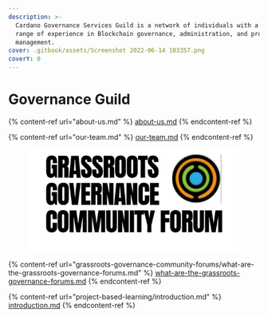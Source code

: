 ```yaml
---
description: >-
  Cardano Governance Services Guild is a network of individuals with a broad
  range of experience in Blockchain governance, administration, and project
  management.
cover: .gitbook/assets/Screenshot 2022-06-14 103357.png
coverY: 0
---
```


# Governance Guild

{% content-ref url="about-us.md" %}
[about-us.md](about-us.md)
{% endcontent-ref %}

{% content-ref url="our-team.md" %}
[our-team.md](our-team.md)
{% endcontent-ref %}



<figure><img src=".gitbook/assets/grass.png" alt=""><figcaption></figcaption></figure>

{% content-ref url="grassroots-governance-community-forums/what-are-the-grassroots-governance-forums.md" %}
[what-are-the-grassroots-governance-forums.md](grassroots-governance-community-forums/what-are-the-grassroots-governance-forums.md)
{% endcontent-ref %}

{% content-ref url="project-based-learning/introduction.md" %}
[introduction.md](project-based-learning/introduction.md)
{% endcontent-ref %}
